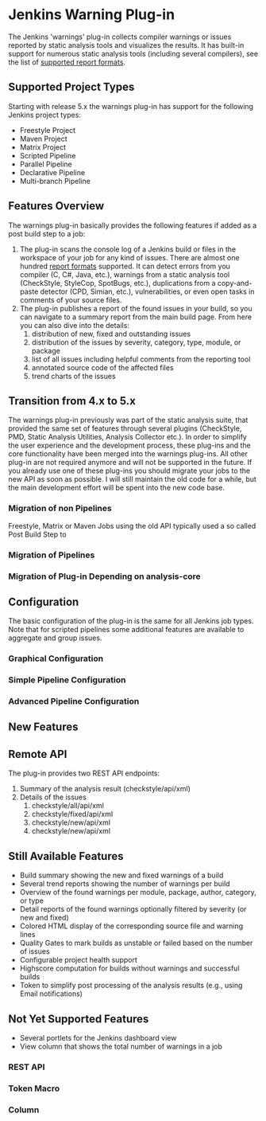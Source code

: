 # Jenkins Warning Plug-in

The Jenkins 'warnings' plug-in collects compiler warnings or issues reported by static analysis tools and visualizes the 
results. It has built-in support for numerous static analysis tools (including several compilers), see the list of
[supported report formats](../SUPPORTED-FORMATS.md). 

## Supported Project Types

Starting with release 5.x the warnings plug-in has support for the following Jenkins project types:

- Freestyle Project
- Maven Project
- Matrix Project
- Scripted Pipeline
- Parallel Pipeline
- Declarative Pipeline
- Multi-branch Pipeline

## Features Overview 

The warnings plug-in basically provides the following features if added as a post build step to a job: 

1. The plug-in scans the console log of a Jenkins build or files in the workspace of your job for any kind of issues. 
There are almost one hundred [report formats](../SUPPORTED-FORMATS.md) supported. It can detect errors from you 
compiler (C, C#, Java, etc.), warnings from a static analysis tool (CheckStyle, StyleCop, SpotBugs, etc.),
duplications from a copy-and-paste detector (CPD, Simian, etc.), vulnerabilities, or even open tasks in comments of 
your source files. 
2. The plug-in publishes a report of the found issues in your build, so you can navigate to a summary report from the 
main build page. From here you can also dive into the details: 
    1. distribution of new, fixed and outstanding issues
    2. distribution of the issues by severity, category, type, module, or package
    3. list of all issues including helpful comments from the reporting tool
    4. annotated source code of the affected files
    5. trend charts of the issues 
    
## Transition from 4.x to 5.x

The warnings plug-in previously was part of the static analysis suite, that provided the same set of features through 
several plugins (CheckStyle, PMD, Static Analysis Utilities, Analysis Collector etc.). 
In order to simplify the user experience and the development process, these
plug-ins and the core functionality have been merged into the warnings plug-ins. All other plug-in are not required
anymore and will not be supported in the future. If you already use one of these plug-ins you should migrate
your jobs to the new API as soon as possible. I will still maintain the old code for a while, but the main development
effort will be spent into the new code base.

### Migration of non Pipelines

Freestyle, Matrix or Maven Jobs using the old API typically used a so called Post Build Step to 

### Migration of Pipelines

### Migration of Plug-in Depending on analysis-core

## Configuration

The basic configuration of the plug-in is the same for all Jenkins job types. Note that for scripted pipelines some
additional features are available to aggregate and group issues.
    
### Graphical Configuration

### Simple Pipeline Configuration

### Advanced Pipeline Configuration

## New Features

## Remote API

The plug-in provides two REST API endpoints: 
1.  Summary of the analysis result (checkstyle/api/xml)
2.  Details of the issues
    1. checkstyle/all/api/xml
    2. checkstyle/fixed/api/xml
    3. checkstyle/new/api/xml
    4. checkstyle/new/api/xml

## Still Available Features

- Build summary showing the new and fixed warnings of a build
- Several trend reports showing the number of warnings per build
- Overview of the found warnings per module, package, author, category, or type
- Detail reports of the found warnings optionally filtered by severity (or new and fixed)
- Colored HTML display of the corresponding source file and warning lines
- Quality Gates to mark builds as unstable or failed based on the number of issues
- Configurable project health support
- Highscore computation for builds without warnings and successful builds
- Token to simplify post processing of the analysis results (e.g., using Email notifications)

## Not Yet Supported Features

- Several portlets for the Jenkins dashboard view
- View column that shows the total number of warnings in a job

### REST API
### Token Macro
### Column

